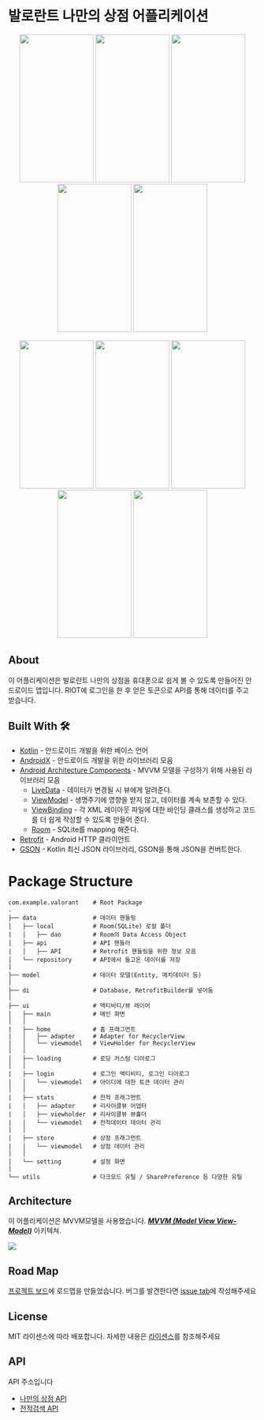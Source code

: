 # 발로란트 나만의 상점 어플리케이션
<p align=center>
<img src = "https://user-images.githubusercontent.com/23256819/129694135-94d27215-7ead-4931-90ca-7876ad9e0972.png" width=150 height = 300>
<img src = "https://user-images.githubusercontent.com/23256819/129694140-919e4773-a11a-4405-93e2-7000e3f7d7d8.png" width=150 height = 300>
<img src = "https://user-images.githubusercontent.com/23256819/129694259-989334ee-4bc7-41b8-a89c-a58d6c6faa7d.png" width=150 height = 300>
<img src = "https://user-images.githubusercontent.com/23256819/129694265-6ad371e6-d086-4fce-ba01-85624643bbbc.png" width=150 height = 300>
<img src = "https://user-images.githubusercontent.com/23256819/129694269-ddee9e4f-e965-4834-ab56-ba155e8ba806.png" width=150 height = 300>
</p>
<p align=center>
<img src = "https://user-images.githubusercontent.com/23256819/129694621-8ca4e762-7d85-46f0-a514-057defb36ffe.png" width=150 height = 300>
<img src = "https://user-images.githubusercontent.com/23256819/129694626-37d5cb76-a7eb-4d6b-bfe5-96f7ef1927e1.png" width=150 height = 300>
<img src = "https://user-images.githubusercontent.com/23256819/129694635-ebfeb1f3-796b-4001-81df-997c5c2d37ec.png" width=150 height = 300>
<img src = "https://user-images.githubusercontent.com/23256819/129694653-3ddf55e5-d4c4-48a6-96bd-3162c72949d1.png" width=150 height = 300>
<img src = "https://user-images.githubusercontent.com/23256819/129694660-3fead4ea-ac54-42e6-a472-4b105939357d.png" width=150 height = 300>
</p>

## About
 이 어플리케이션은 발로란트 나만의 상점을 휴대폰으로 쉽게 볼 수 있도록 만들어진 안드로이드 앱입니다. RIOT에 로그인을 한 후 얻은 토큰으로 API를 통해
 데이터를 주고 받습니다.

## Built With 🛠
- [Kotlin](https://kotlinlang.org/) - 안드로이드 개발을 위한 베이스 언어
- [AndroidX](https://developer.android.com/jetpack/getting-started) - 안드로이드 개발을 위한 라이브러리 모음
- [Android Architecture Components](https://developer.android.com/topic/libraries/architecture) - MVVM 모델을 구성하기 위해 사용된 라이브러리 모음
  - [LiveData](https://developer.android.com/topic/libraries/architecture/livedata) - 데이터가 변경될 시 뷰에게 알려준다.
  - [ViewModel](https://developer.android.com/topic/libraries/architecture/viewmodel) - 생명주기에 영향을 받지 않고, 데이터를 계속 보존할 수 있다.
  - [ViewBinding](https://developer.android.com/topic/libraries/view-binding) - 각 XML 레이아웃 파일에 대한 바인딩 클래스를 생성하고 코드를 더 쉽게 작성할 수 있도록 만들어 준다.
  - [Room](https://developer.android.com/topic/libraries/architecture/room) - SQLite를 mapping 해준다.
- [Retrofit](https://square.github.io/retrofit/) - Android HTTP 클라이언트
- [GSON](https://github.com/google/gson) - Kotlin 최신 JSON 라이브러리, GSON을 통해 JSON을 컨버트한다.


# Package Structure
    
    com.example.valorant    # Root Package
    .
    ├── data                # 데이터 핸들링
    │   ├── local           # Room(SQLite) 로컬 폴더
    |   │   ├── dao         # Room의 Data Access Object    
    │   ├── api             # API 핸들러     
    |   │   ├── API         # Retrofit 핸들링을 위한 정보 모음
    │   └── repository      # API에서 들고온 데이터를 저장
    |
    ├── model               # 데이터 모델(Entity, 매치데이터 등)
    |
    ├── di                  # Database, RetrofitBuilder를 넣어둠            
    │   
    ├── ui                  # 엑티비티/뷰 레이어 
    │   ├── main            # 메인 화면
    │   │
    |   ├── home            # 홈 프래그먼트
    |   │   ├── adapter     # Adapter for RecyclerView
    |   │   └── viewmodel   # ViewHolder for RecyclerView  
    │   │ 
    │   ├── loading         # 로딩 커스텀 디아로그
    │   │ 
    |   ├── login           # 로그인 액티비티, 로그인 디아로그
    |   │   └── viewmodel   # 아이디에 대한 토큰 데이터 관리
    │   │
    |   ├── stats           # 전적 프래그먼트
    |   │   ├── adapter     # 리사이클뷰 어뎁터
    |   │   ├── viewholder  # 리사이클뷰 뷰홀더 
    |   │   └── viewmodel   # 전적데이터 데이터 관리
    |   │    
    |   ├── store           # 상점 프래그먼트
    |   │   └── viewmodel   # 상점 데이터 관리
    |   │  
    │   └── setting         # 설정 화면
    |
    └── utils               # 다크모드 유틸 / SharePreference 등 다양한 유틸
    
    
## Architecture
이 어플리케이션은 MVVM모델을 사용했습니다. [***MVVM (Model View View-Model)***](https://developer.android.com/jetpack/docs/guide#recommended-app-arch) 아키텍쳐.

![](https://developer.android.com/topic/libraries/architecture/images/final-architecture.png)

## Road Map
[프로젝트 보드](https://github.com/JeeSeongDeok/valorantapp/projects/1)에 로드맵을 만들었습니다.
버그를 발견한다면 [issue tab](https://github.com/JeeSeongDeok/valorantapp/issues)에 작성해주세요

## License
MIT 라이센스에 따라 배포합니다. 자세한 내용은 [라이센스](https://github.com/JeeSeongDeok/valorantapp/blob/master/LICENSE.md)를 참조해주세요

## API
API 주소입니다<br>
- [나만의 상점 API](https://github.com/RumbleMike/ValorantClientAPI)
- [전적검색 API](https://github.com/Henrik-3/unofficial-valorant-api)
